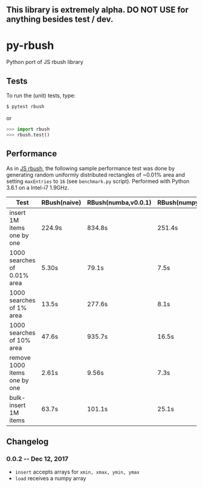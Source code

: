 This library is extremely alpha.  DO NOT USE for anything besides test / dev.
-------

# py-rbush
Python port of JS rbush library

## Tests

To run the (unit) tests, type:

```bash
$ pytest rbush
```

or

```python
>>> import rbush
>>> rbush.test()
```


## Performance

As in [JS rbush](https://github.com/mourner/rbush),
the following sample performance test was done by generating
random uniformly distributed rectangles of ~0.01% area and setting `maxEntries` to `16`
(see `benchmark.py` script).
Performed with Python 3.6.1 on a Intel-i7 1.9GHz.

Test                         | RBush(naive) | RBush(numba,v0.0.1) | RBush(numpy,v0.0.2)
---------------------------- | ------------ | ------------------- | -------------------
insert 1M items one by one   | 224.9s       | 834.8s              | 251.4s
1000 searches of 0.01% area  | 5.30s        | 79.1s               | 7.5s
1000 searches of 1% area     | 13.5s        | 277.6s              | 8.1s
1000 searches of 10% area    | 47.6s        | 935.7s              | 16.5s
remove 1000 items one by one | 2.61s        | 9.56s               | 7.3s
bulk-insert 1M items         | 63.7s        | 101.1s              | 25.1s


## Changelog

### 0.0.2 -- Dec 12, 2017

* `insert` accepts arrays for `xmin, xmax, ymin, ymax`
* `load` receives a numpy array
